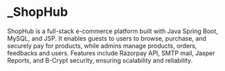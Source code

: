 # _ShopHub
ShopHub is a full-stack e-commerce platform built with Java Spring Boot, MySQL, and JSP. It enables guests to users to browse, purchase, and securely pay for products, while admins manage products, orders, feedbacks and users. Features include Razorpay API, SMTP mail, Jasper Reports, and B-Crypt security, ensuring scalability and reliability.
